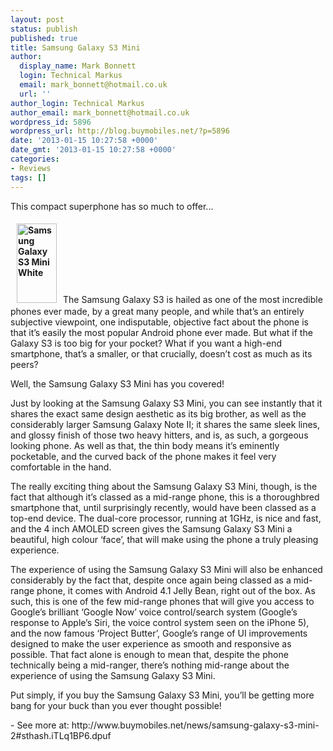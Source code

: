 ```yaml
---
layout: post
status: publish
published: true
title: Samsung Galaxy S3 Mini
author:
  display_name: Mark Bonnett
  login: Technical Markus
  email: mark_bonnett@hotmail.co.uk
  url: ''
author_login: Technical Markus
author_email: mark_bonnett@hotmail.co.uk
wordpress_id: 5896
wordpress_url: http://blog.buymobiles.net/?p=5896
date: '2013-01-15 10:27:58 +0000'
date_gmt: '2013-01-15 10:27:58 +0000'
categories:
- Reviews
tags: []
---
```

<p><span class="postStandFirst">This compact superphone has so much to offer...</span></p>
<p><strong><img class="alignleft" style="margin: 5px 10px;" alt="Samsung Galaxy S3 Mini White" src="http://www.buymobilephones.net/prodimg/samsung_galaxy_s3_mini_white_tmb.jpg" width="64" height="127" /></strong>The&nbsp;Samsung Galaxy S3&nbsp;is hailed as one of the most incredible phones ever made, by a great many people, and while that&rsquo;s an entirely subjective viewpoint, one indisputable, objective fact about the phone is that it&rsquo;s easily the most popular Android phone ever made. But what if the Galaxy S3 is too big for your pocket? What if you want a high-end smartphone, that&rsquo;s a smaller, or that crucially, doesn&rsquo;t cost as much as its peers?</p>
<p>Well, the&nbsp;Samsung Galaxy S3 Mini&nbsp;has you covered!</p>
<p>Just by looking at the Samsung Galaxy S3 Mini, you can see instantly that it shares the exact same design aesthetic as its big brother, as well as the considerably larger&nbsp;Samsung Galaxy Note II; it shares the same sleek lines, and glossy finish of those two heavy hitters, and is, as such, a gorgeous looking phone. As well as that, the thin body means it&rsquo;s eminently pocketable, and the curved back of the phone makes it feel very comfortable in the hand.</p>
<p>The really exciting thing about the Samsung Galaxy S3 Mini, though, is the fact that although it&rsquo;s classed as a mid-range phone, this is a thoroughbred smartphone that, until surprisingly recently, would have been classed as a top-end device. The dual-core processor, running at 1GHz, is nice and fast, and the 4 inch AMOLED screen gives the Samsung Galaxy S3 Mini a beautiful, high colour &lsquo;face&rsquo;, that will make using the phone a truly pleasing experience.</p>
<p>The experience of using the Samsung Galaxy S3 Mini will also be enhanced considerably by the fact that, despite once again being classed as a mid-range phone, it comes with Android 4.1 Jelly Bean, right out of the box. As such, this is one of the few mid-range phones that will give you access to Google&rsquo;s brilliant &lsquo;Google Now&rsquo; voice control/search system (Google&rsquo;s response to Apple&rsquo;s Siri, the voice control system seen on the iPhone 5), and the now famous &lsquo;Project Butter&rsquo;, Google&rsquo;s range of UI improvements designed to make the user experience as smooth and responsive as possible. That fact alone is enough to mean that, despite the phone technically being a mid-ranger, there&rsquo;s nothing mid-range about the experience of using the Samsung Galaxy S3 Mini.</p>
<p>Put simply, if you buy the Samsung Galaxy S3 Mini, you&rsquo;ll be getting more bang for your buck than you ever thought possible!</p>
<p>- See more at: http://www.buymobiles.net/news/samsung-galaxy-s3-mini-2#sthash.iTLq1BP6.dpuf</p>
